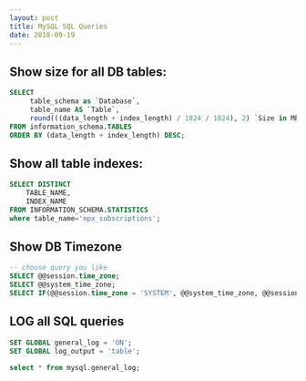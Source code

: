```yaml
---
layout: post
title: MySQL SQL Queries
date: 2018-09-19
---  
```


## Show size for all DB tables:
```sql
SELECT 
     table_schema as `Database`, 
     table_name AS `Table`, 
     round(((data_length + index_length) / 1024 / 1024), 2) `Size in MB` 
FROM information_schema.TABLES 
ORDER BY (data_length + index_length) DESC;
```
## Show all table indexes:
```sql
SELECT DISTINCT
    TABLE_NAME,
    INDEX_NAME
FROM INFORMATION_SCHEMA.STATISTICS
where table_name='opx_subscriptions';
```
## Show DB Timezone
```sql
-- choose query you like
SELECT @@session.time_zone;
SELECT @@system_time_zone;
SELECT IF(@@session.time_zone = 'SYSTEM', @@system_time_zone, @@session.time_zone);
```
## LOG all SQL queries
```sql
SET GLOBAL general_log = 'ON';
SET GLOBAL log_output = 'table';

select * from mysql.general_log;
```
